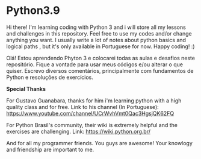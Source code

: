 # Python3.9
Hi there! I'm learning coding with Python 3 and i will store all my lessons and challenges in this repository. 
Feel free to use my codes and/or change anything you want.
I usually write a lot of notes about python basics and logical paths , but it's only available in Portuguese for now.
Happy coding! :)

Olá! Estou aprendendo Phyton 3 e colocarei todas as aulas e desafios neste repositório.
Fique a vontade para usar meus códigos e/ou alterar o que quiser.
Escrevo diversos comentários, principalmente com fundamentos de Python e resoluções de exercícios.

**Special Thanks**

For Gustavo Guanabara, thanks for him i'm learning python with a high quality class and for free. 
Link to his channel (In Portuguese): https://www.youtube.com/channel/UCrWvhVmt0Qac3HgsjQK62FQ

For Python Brasil's community, their wiki is extremely helpful and the exercises are challenging.
Link: https://wiki.python.org.br/

And for all my programmer friends. You guys are awesome! Your knowlogy and friendship are important to me.
